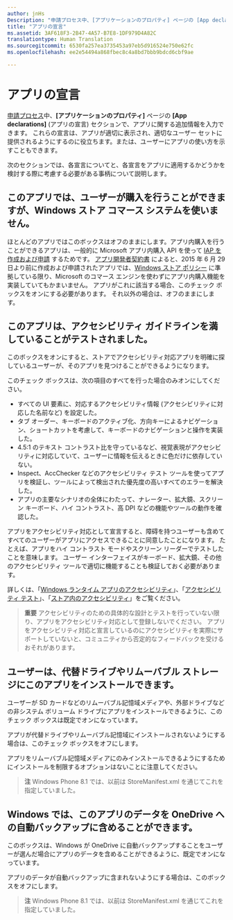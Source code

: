 ```yaml
---
author: jnHs
Description: "申請プロセス中、[アプリケーションのプロパティ] ページの [App declarations] (アプリの宣言) セクションで、アプリに関する追加情報を入力できます。"
title: "アプリの宣言"
ms.assetid: 3AF618F3-2B47-4A57-B7E8-1DF979D4A82C
translationtype: Human Translation
ms.sourcegitcommit: 6530fa257ea3735453a97eb5d916524e750e62fc
ms.openlocfilehash: ee2e54494a868fbec8c4a8bd7bbb9bdcd6cbf9ae

---
```


# アプリの宣言

[申請プロセス](app-submissions.md)中、**[アプリケーションのプロパティ]** ページの **[App declarations]** (アプリの宣言) セクションで、アプリに関する追加情報を入力できます。 これらの宣言は、アプリが適切に表示され、適切なユーザー セットに提供されるようにするのに役立ちます。または、ユーザーにアプリの使い方を示すこともできます。

次のセクションでは、各宣言についてと、各宣言をアプリに適用するかどうかを検討する際に考慮する必要がある事柄について説明します。

## このアプリでは、ユーザーが購入を行うことができますが、Windows ストア コマース システムを使いません。

ほとんどのアプリではこのボックスはオフのままにします。アプリ内購入を行うことができるアプリは、一般的に Microsoft アプリ内購入 API を使って [IAP を作成および申請](iap-submissions.md) するためです。 [アプリ開発者契約書](https://msdn.microsoft.com/library/windows/apps/hh694058) によると、2015 年 6 月 29 日より前に作成および申請されたアプリでは、[Windows ストア ポリシー](https://msdn.microsoft.com/library/windows/apps/dn764944.aspx#pol_10_8) に準拠している限り、Microsoft のコマース エンジンを使わずにアプリ内購入機能を実装していてもかまいません。 アプリがこれに該当する場合、このチェック ボックスをオンにする必要があります。 それ以外の場合は、オフのままにします。

## このアプリは、アクセシビリティ ガイドラインを満していることがテストされました。

このボックスをオンにすると、ストアでアクセシビリティ対応アプリを明確に探しているユーザーが、そのアプリを見つけることができるようになります。

このチェック ボックスは、次の項目のすべてを行った場合のみオンにしてください。

-   すべての UI 要素に、対応するアクセシビリティ情報 (アクセシビリティに対応した名前など) を設定した。
-   タブ オーダー、キーボードのアクティブ化、方向キーによるナビゲーション、ショートカットを考慮して、キーボードのナビゲーションと操作を実装した。
-   4.5:1 のテキスト コントラスト比を守っているなど、視覚表現がアクセシビリティに対応していて、ユーザーに情報を伝えるときに色だけに依存していない。
-   Inspect、AccChecker などのアクセシビリティ テスト ツールを使ってアプリを検証し、ツールによって検出された優先度の高いすべてのエラーを解決した。
-   アプリの主要なシナリオの全体にわたって、ナレーター、拡大鏡、スクリーン キーボード、ハイ コントラスト、高 DPI などの機能やツールの動作を確認した。

アプリをアクセシビリティ対応として宣言すると、障碍を持つユーザーも含めてすべてのユーザーがアプリにアクセスできることに同意したことになります。 たとえば、アプリをハイ コントラスト モードやスクリーン リーダーでテストしたことを意味します。 ユーザー インターフェイスがキーボード、拡大鏡、その他のアクセシビリティ ツールで適切に機能することも検証しておく必要があります。

詳しくは、「[Windows ランタイム アプリのアクセシビリティ](https://msdn.microsoft.com/library/windows/apps/dn263101)」、「[アクセシビリティ テスト](https://msdn.microsoft.com/library/windows/apps/mt297664)」、「[ストア内のアクセシビリティ](https://msdn.microsoft.com/library/windows/apps/mt297663)」をご覧ください。

> **重要**  アクセシビリティのための具体的な設計とテストを行っていない限り、アプリをアクセシビリティ対応として登録しないでください。 アプリをアクセシビリティ対応と宣言しているのにアクセシビリティを実際にサポートしていないと、コミュニティから否定的なフィードバックを受けるおそれがあります。

## ユーザーは、代替ドライブやリムーバブル ストレージにこのアプリをインストールできます。

ユーザーが SD カードなどのリムーバブル記憶域メディアや、外部ドライブなどの非システム ボリューム ドライブにアプリをインストールできるように、このチェック ボックスは既定でオンになっています。

アプリが代替ドライブやリムーバブル記憶域にインストールされないようにする場合は、このチェック ボックスをオフにします。

アプリをリムーバブル記憶域メディアにのみインストールできるようにするためにインストールを制限するオプションはないことに注意してください。

> **注**  Windows Phone 8.1 では、以前は StoreManifest.xml を通じてこれを指定していました。

## Windows では、このアプリのデータを OneDrive への自動バックアップに含めることができます。

このボックスは、Windows が OneDrive に自動バックアップすることをユーザーが選んだ場合にアプリのデータを含めることができるように、既定でオンになっています。

アプリのデータが自動バックアップに含まれないようにする場合は、このボックスをオフにします。

> **注**  Windows Phone 8.1 では、以前は StoreManifest.xml を通じてこれを指定していました。

 

 

 







<!--HONumber=Jun16_HO4-->


